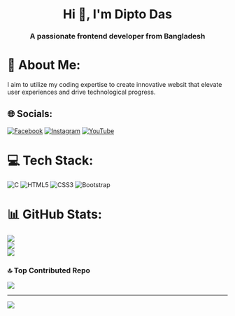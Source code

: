 <h1 align="center">Hi 👋, I'm Dipto Das</h1>
<h3 align="center">A passionate frontend developer from Bangladesh</h3>


# 💫 About Me:
I aim to utilize my coding expertise to create innovative websit that elevate user experiences and drive technological progress.

## 🌐 Socials:
[![Facebook](https://img.shields.io/badge/Facebook-%231877F2.svg?logo=Facebook&logoColor=white)](https://facebook.com/https://www.facebook.com/diptokanto.das) [![Instagram](https://img.shields.io/badge/Instagram-%23E4405F.svg?logo=Instagram&logoColor=white)](https://instagram.com/https://www.instagram.com/dipto6042?igsh=MTB6djFyOTFiYWYzcA==) [![YouTube](https://img.shields.io/badge/YouTube-%23FF0000.svg?logo=YouTube&logoColor=white)](https://youtube.com/@https://www.youtube.com/@gamingwithbarisiallakakku) 

# 💻 Tech Stack:
![C](https://img.shields.io/badge/c-%2300599C.svg?style=for-the-badge&logo=c&logoColor=white) ![HTML5](https://img.shields.io/badge/html5-%23E34F26.svg?style=for-the-badge&logo=html5&logoColor=white) ![CSS3](https://img.shields.io/badge/css3-%231572B6.svg?style=for-the-badge&logo=css3&logoColor=white) ![Bootstrap](https://img.shields.io/badge/bootstrap-%238511FA.svg?style=for-the-badge&logo=bootstrap&logoColor=white)
# 📊 GitHub Stats:
![](https://github-readme-stats.vercel.app/api?username=dipto-kanto-das&theme=dark&hide_border=false&include_all_commits=false&count_private=false)<br/>
![](https://github-readme-streak-stats.herokuapp.com/?user=dipto-kanto-das&theme=dark&hide_border=false)<br/>
![](https://github-readme-stats.vercel.app/api/top-langs/?username=dipto-kanto-das&theme=dark&hide_border=false&include_all_commits=false&count_private=false&layout=compact)

### 🔝 Top Contributed Repo
![](https://github-contributor-stats.vercel.app/api?username=dipto-kanto-das&limit=5&theme=dark&combine_all_yearly_contributions=true)

---
[![](https://visitcount.itsvg.in/api?id=dipto-kanto-das&icon=5&color=0)](https://visitcount.itsvg.in)

<!-- Proudly created with GPRM ( https://gprm.itsvg.in ) -->
